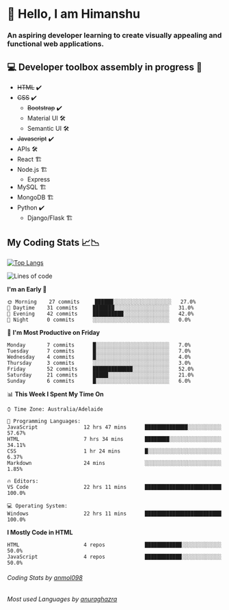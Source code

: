 # 👋 Hello, I am Himanshu

### An aspiring developer learning to create visually appealing and functional web applications.

## 💻 Developer toolbox assembly in progress 🧰

- <s>HTML</s> ✔️ 
- <s>CSS</s> ✔️
  - <s>Bootstrap</s> ✔️
  - Material UI 🛠️
  - Semantic UI 🛠️
 - <s>Javascript</s> ✔️
 - APIs 🛠️
 - React 🏗️
 - Node.js 🏗️
    - Express 
 - MySQL 🏗️
 - MongoDB 🏗️
 - Python ✔️
    - Django/Flask 🏗️
 
 
 ## My Coding Stats 📈📉
 
 [![Top Langs](https://github-readme-stats.vercel.app/api/top-langs/?username=himanshu-sxna&layout=compact)](https://github.com/anuraghazra/github-readme-stats)

<!--START_SECTION:waka-->
![Lines of code](https://img.shields.io/badge/From%20Hello%20World%20I%27ve%20Written-6197%20lines%20of%20code-blue)

**I'm an Early 🐤** 

```text
🌞 Morning    27 commits     ██████░░░░░░░░░░░░░░░░░░░   27.0% 
🌆 Daytime    31 commits     ███████░░░░░░░░░░░░░░░░░░   31.0% 
🌃 Evening    42 commits     ██████████░░░░░░░░░░░░░░░   42.0% 
🌙 Night      0 commits      ░░░░░░░░░░░░░░░░░░░░░░░░░   0.0%

```
📅 **I'm Most Productive on Friday** 

```text
Monday       7 commits      █░░░░░░░░░░░░░░░░░░░░░░░░   7.0% 
Tuesday      7 commits      █░░░░░░░░░░░░░░░░░░░░░░░░   7.0% 
Wednesday    4 commits      █░░░░░░░░░░░░░░░░░░░░░░░░   4.0% 
Thursday     3 commits      ░░░░░░░░░░░░░░░░░░░░░░░░░   3.0% 
Friday       52 commits     █████████████░░░░░░░░░░░░   52.0% 
Saturday     21 commits     █████░░░░░░░░░░░░░░░░░░░░   21.0% 
Sunday       6 commits      █░░░░░░░░░░░░░░░░░░░░░░░░   6.0%

```


📊 **This Week I Spent My Time On** 

```text
⌚︎ Time Zone: Australia/Adelaide

💬 Programming Languages: 
JavaScript               12 hrs 47 mins      ██████████████░░░░░░░░░░░   57.67% 
HTML                     7 hrs 34 mins       ████████░░░░░░░░░░░░░░░░░   34.11% 
CSS                      1 hr 24 mins        █░░░░░░░░░░░░░░░░░░░░░░░░   6.37% 
Markdown                 24 mins             ░░░░░░░░░░░░░░░░░░░░░░░░░   1.85%

🔥 Editors: 
VS Code                  22 hrs 11 mins      █████████████████████████   100.0%

💻 Operating System: 
Windows                  22 hrs 11 mins      █████████████████████████   100.0%

```

**I Mostly Code in HTML** 

```text
HTML                     4 repos             ████████████░░░░░░░░░░░░░   50.0% 
JavaScript               4 repos             ████████████░░░░░░░░░░░░░   50.0%

```



<!--END_SECTION:waka-->

###### Coding Stats by [anmol098](https://github.com/anmol098/waka-readme-stats)  
###### Most used Languages by [anuraghazra](https://github.com/anuraghazra/github-readme-stats)


